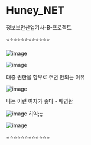 # Huney_NET
정보보안산업기사-B-프로젝트


⭐⭐⭐⭐⭐⭐⭐⭐⭐⭐⭐⭐

![image](https://bbscdn.df.nexon.com/data7/commu/201801/010555_5a50f3e3b0310.png)

![image](https://th.bing.com/th/id/OIP.yJulxIGWf9yWxgg8WfdACAHaHa?w=160&h=180&c=7&r=0&o=5&pid=1.7)

대충 권한을 함부로 주면 안되는 이유

![image](https://github.com/user-attachments/assets/8ab4e1ca-9267-4bb2-8e8c-c2a80d35f883)

나는 이런 여자가 좋다 - 배영환

![image](https://tse4.mm.bing.net/th?id=OIP.UOAyzah2DyK6wGROdHAQVgAAAA&rs=1&pid=ImgDetMain)
히익;;;

![image](https://www.timeforum.co.kr/files/attach/images/77/422/994/011/e078ea716e52a6f86135c653f32bbf5d.JPG)

⭐⭐⭐⭐⭐⭐⭐⭐⭐⭐⭐⭐
